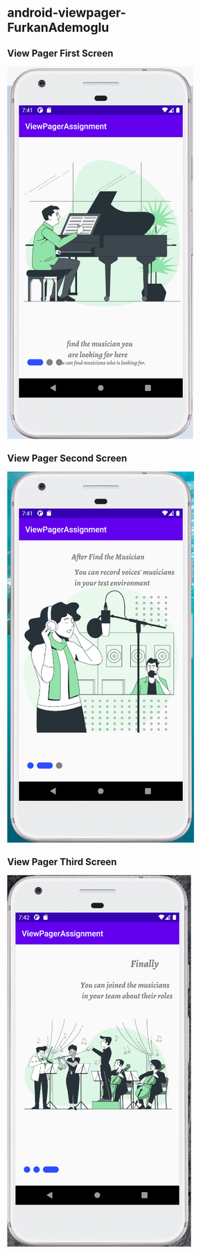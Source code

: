 # android-viewpager-FurkanAdemoglu

## View Pager First Screen
![PictureFirst](viewPageFirstScreen.png)

## View Pager Second Screen
![PictureSecond](viewPageSecondScreen.png)

## View Pager Third Screen
![PictureThird](viewPageThirdScreen.png)